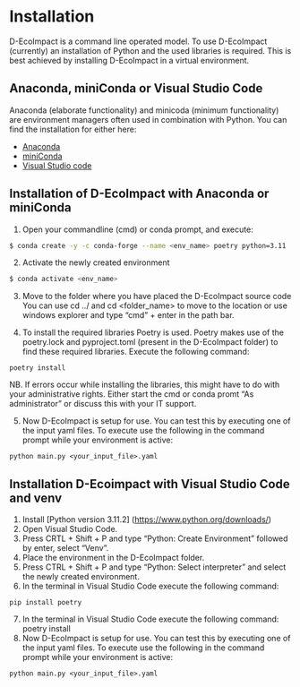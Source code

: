 # Installation 
D-EcoImpact is a command line operated model. To use D-EcoImpact (currently) an installation of Python and the used libraries is required. This is best achieved by installing D-EcoImpact in a virtual environment.


## Anaconda, miniConda or Visual Studio Code
Anaconda (elaborate functionality) and minicoda (minimum functionality) are environment managers often used in combination with Python. You can find the installation for either here:

- [Anaconda](https://docs.anaconda.com/anaconda/install/windows/)
- [miniConda](https://docs.conda.io/en/main/miniconda.html)
- [Visual Studio code](https://code.visualstudio.com/download)

## Installation of D-EcoImpact with Anaconda or miniConda

1.	Open your commandline (cmd) or conda prompt, and execute:
  ```sh
  $ conda create -y -c conda-forge --name <env_name> poetry python=3.11
  ```

2.	Activate the newly created environment
  ```sh
  $ conda activate <env_name>
  ```

3.	Move to the folder where you have placed the D-EcoImpact source code
You can use cd ../ and cd <folder_name> to move to the location or use windows explorer and type “cmd” + enter in the path bar.

4.	To install the required libraries Poetry is used. Poetry makes use of the poetry.lock and pyproject.toml (present in the D-EcoImpact folder) to find these required libraries.
Execute the following command:
  ```
  poetry install
  ```
NB. If errors occur while installing the libraries, this might have to do with your administrative rights. Either start the cmd or conda promt “As administrator” or discuss this with your IT support.

5.	Now D-EcoImpact is setup for use. You can test this by executing one of the input yaml files.
To execute use the following in the command prompt while your environment is active:
  ```
  python main.py <your_input_file>.yaml
  ```

## Installation D-Ecoimpact with Visual Studio Code and venv

1.	Install [Python version 3.11.2] (https://www.python.org/downloads/)
2.	Open Visual Studio Code.
3.	Press CRTL + Shift + P and type “Python: Create Environment” followed by enter, select “Venv”.
4.	Place the environment in the D-EcoImpact folder.
5.	Press CTRL + Shift + P and type “Python: Select interpreter” and select the newly created environment.
6.	In the terminal in Visual Studio Code execute the following command:
  ```
  pip install poetry
  ```
7.	In the terminal in Visual Studio Code execute the following command:
poetry install
6.	Now D-EcoImpact is setup for use. You can test this by executing one of the input yaml files.
To execute use the following in the command prompt while your environment is active:
  ```
  python main.py <your_input_file>.yaml
  ```
